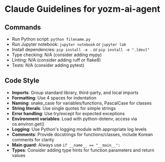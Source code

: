 # Claude Guidelines for yozm-ai-agent

## Commands
- Run Python script: `python filename.py`
- Run Jupyter notebook: `jupyter notebook` or `jupyter lab`
- Install dependencies: `pip install -e .` or `pip install -e ".[dev]"`
- Type checking: N/A (consider adding mypy)
- Linting: N/A (consider adding ruff or flake8)
- Tests: N/A (consider adding pytest)

## Code Style
- **Imports**: Group standard library, third-party, and local imports
- **Formatting**: Use 4 spaces for indentation
- **Naming**: snake_case for variables/functions, PascalCase for classes
- **String literals**: Use single quotes for simple strings
- **Error handling**: Use try/except for expected exceptions
- **Environment variables**: Load with python-dotenv, access via os.environ.get()
- **Logging**: Use Python's logging module with appropriate log levels
- **Comments**: Provide docstrings for functions/classes, include Korean comments for clarity
- **Main guard**: Always use `if __name__ == "__main__":`
- **Types**: Consider adding type hints for function parameters and return values
